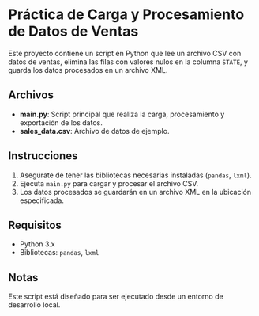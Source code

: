 # Práctica de Carga y Procesamiento de Datos de Ventas

Este proyecto contiene un script en Python que lee un archivo CSV con datos de ventas, elimina las filas con valores nulos en la columna `STATE`, y guarda los datos procesados en un archivo XML.

## Archivos

- **main.py**: Script principal que realiza la carga, procesamiento y exportación de los datos.
- **sales_data.csv**: Archivo de datos de ejemplo.

## Instrucciones

1. Asegúrate de tener las bibliotecas necesarias instaladas (`pandas`, `lxml`).
2. Ejecuta `main.py` para cargar y procesar el archivo CSV.
3. Los datos procesados se guardarán en un archivo XML en la ubicación especificada.

## Requisitos

- Python 3.x
- Bibliotecas: `pandas`, `lxml`

## Notas

Este script está diseñado para ser ejecutado desde un entorno de desarrollo local.
